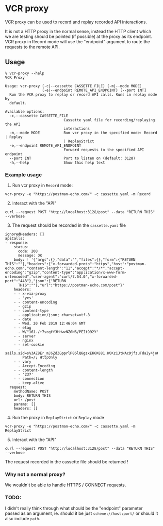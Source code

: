 # VCR proxy

VCR proxy can be used  to record and replay recorded API interactions.

It is not a HTTP proxy in the normal sense, instead the HTTP client which we are testing should be pointed (if possible) at the proxy as its endpoint. VCR proxy in Record mode will use the "endpoint" argument to route the requests to the remote API.


## Usage

```
% vcr-proxy --help
VCR Proxy

Usage: vcr-proxy (-c|--cassette CASSETTE_FILE) (-m|--mode MODE)
                 (-e|--endpoint REMOTE_API_ENDPOINT) [--port INT]
  Run the VCR proxy to replay or record API calls. Runs in replay mode by
  default.

Available options:
  -c,--cassette CASSETTE_FILE
                           Cassette yaml file for recording/replaying the API
                           interactions
  -m,--mode MODE           Run vcr proxy in the specified mode: Record | Replay
                           | ReplayStrict
  -e,--endpoint REMOTE_API_ENDPOINT
                           Forward requests to the specified API endpoint
  --port INT               Port to listen on (default: 3128)
  -h,--help                Show this help text
```

### Example usage

1. Run vcr proxy in `Record` mode:

```
vcr-proxy -e "https://postman-echo.com/" -c cassette.yaml -m Record
```

2. Interact with the "API"

```
curl --request POST "http://localhost:3128/post" --data "RETURN THIS"  --verbose
```

3. The request should be recorded in the `cassette.yaml` file

```
ignoredHeaders: []
apiCalls:
- response:
    status:
      code: 200
      message: OK
    body: ! '{"args":{},"data":"","files":{},"form":{"RETURN THIS":""},"headers":{"x-forwarded-proto":"https","host":"postman-echo.com","content-length":"11","accept":"*/*","accept-encoding":"gzip","content-type":"application/x-www-form-urlencoded","user-agent":"curl/7.54.0","x-forwarded-port":"443"},"json":{"RETURN
      THIS":""},"url":"https://postman-echo.com/post"}'
    headers:
    - - x-via-proxy
      - 'yes'
    - - content-encoding
      - gzip
    - - content-type
      - application/json; charset=utf-8
    - - date
      - Wed, 20 Feb 2019 12:46:04 GMT
    - - etag
      - W/"161-/+7sogff3HHwvNZ0N6/PEIi992Y"
    - - server
      - nginx
    - - set-cookie
      - sails.sid=s%3AZ8Er_mJ6ZdZGpprlP86lQ6gzxEK6K881.WOKz1JtNAc9jfzuTdaIy4jo6vCrLT0dQCY9ykUdG%2FEU;
        Path=/; HttpOnly
    - - vary
      - Accept-Encoding
    - - content-length
      - '237'
    - - connection
      - keep-alive
  request:
    methodName: POST
    body: RETURN THIS
    url: /post
    params: []
    headers: []
```

4. Run the proxy in `ReplayStrict` or `Replay` mode

```
vcr-proxy -e "https://postman-echo.com/" -c cassette.yaml -m ReplayStrict
```

5. Interact with the "API"

```
curl --request POST "http://localhost:3128/post" --data "RETURN THIS"  --verbose
```

The request recorded in the cassette file should be returned !


### Why not a normal proxy?

We wouldn't be able to handle HTTPS / CONNECT requests.


### TODO:

I didn't really think through what should be the "endpoint" parameter passed as an argument, ie. should it be just `scheme://host:port/` or should it also include `path`.

